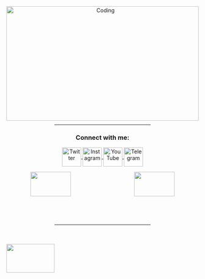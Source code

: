 <div style="background-image: url('https://e1.pxfuel.com/desktop-wallpaper/450/472/desktop-wallpaper-for-android-mobile-nature-love-best-nature-mobile-thumbnail.jpg'); background-size: cover; background-position: center; height: 300px;">
  <!-- Your existing content goes here -->
  <div align="center">
    <img alt="Coding" src="https://art.ngfiles.com/images/3003000/3003864_moawling_pixel-day-2023-banner.gif" style="width:100%;">
    <hr style="width:50%; margin-top: 10px;">
  </div>
  <h3 align="center">Connect with me:</h3>
  <p align="center">
    <a href="https://twitter.com/NovemberMoon19" target="blank">
      <img align="center" src="https://img.icons8.com/color/48/000000/twitter--v1.png" alt="Twitter" height="50" width="50" />
    </a>
    <a href="https://www.instagram.com/satousama2021/" target="blank">
      <img align="center" src="https://img.icons8.com/color/48/000000/instagram-new.png" alt="Instagram" height="50" width="50" />
    </a>
    <a href="https://www.youtube.com/channel/UCJG3nPgXQkl9EtOUdBCrxWA" target="blank">
      <img align="center" src="https://img.icons8.com/color/48/000000/youtube-play.png" alt="YouTube" height="50" width="50" />
    </a>
    <a href="https://t.me/BeWaterMyBestoFrendo" target="blank">
      <img align="center" src="https://img.icons8.com/color/48/000000/telegram-app.png" alt="Telegram" height="50" width="50" />
    </a>
  </p>

  <div align="center">
    <img align="left" src="https://github-readme-stats.vercel.app/api?username=summermeitei&show=reviews,discussions_started,discussions_answered,prs_merged,prs_merged_percentage&show_icons=true&theme=tokyonight" width="46%" />
    <img align="right" src="https://github-profile-trophy.vercel.app/?username=summermeitei&theme=tokyonight&column=3&row=2" width="46%" />
    <hr style="width:50%; margin-top: 10px;">
  </div>

  <!-- Bottom center for streak stats -->
  <div style="margin-top: 50px;">
    <img src="https://github-readme-streak-stats.herokuapp.com/?user=summermeitei&theme=tokyonight" width="50%" />
  </div>
</div>
